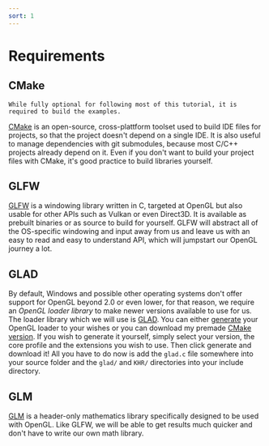 ```yaml
---
sort: 1
---
```


# Requirements

## CMake
```note
While fully optional for following most of this tutorial, it is required to build the examples.
```
[CMake](https://cmake.org/) is an open-source, cross-plattform toolset used to build IDE files for projects, so that the project doesn't depend on a single IDE. It is also useful to manage dependencies with git submodules, because most C/C++ projects already depend on it.
Even if you don't want to build your project files with CMake, it's good practice to build libraries yourself.

## GLFW
[GLFW](https://www.glfw.org/) is a windowing library written in C, targeted at OpenGL but also usable for other APIs such as Vulkan or even Direct3D.
It is available as prebuilt binaries or as source to build for yourself.
GLFW will abstract all of the OS-specific windowing and input away from us and leave us with an easy to read and easy to understand API, which will jumpstart our OpenGL journey a lot.

## GLAD
By default, Windows and possible other operating systems don't offer support for OpenGL beyond 2.0 or even lower, for that reason, we require an *OpenGL loader library* to make newer versions available to use for us.
The loader library which we will use is [GLAD](https://github.com/Dav1dde/glad). You can either [generate](https://glad.dav1d.de/) your OpenGL loader to your wishes or you can download my premade [CMake version](https://github.com/rtryan98/glad).
If you wish to generate it yourself, simply select your version, the core profile and the extensions you wish to use. Then click generate and download it! All you have to do now is add the `glad.c` file somewhere into your source folder and the `glad/` and `KHR/` directories into your include directory.

## GLM
[GLM](https://glm.g-truc.net/0.9.9/index.html) is a header-only mathematics library specifically designed to be used with OpenGL. Like GLFW, we will be able to get results much quicker and don't have to write our own math library.
